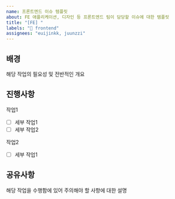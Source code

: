 ```yaml
---
name: 프론트엔드 이슈 템플릿
about: FE 애플리케이션, 디자인 등 프론트엔드 팀이 담당할 이슈에 대한 템플릿
title: "[FE] "
labels: "🦄 frontend"
assignees: "euijinkk, juunzzi"
---
```


## 배경

해당 작업의 필요성 및 전반적인 개요

## 진행사항

작업1

- [ ] 세부 작업1
- [ ] 세부 작업2

작업2

- [ ] 세부 작업1

## 공유사항

해당 작업을 수행함에 있어 주의해야 할 사항에 대한 설명

<!--
    아래 작업들을 완료 후 주석은 전부 제거
    1. Assignees에 해당 작업과 관련된 팀원들만 배정되도록 수정
    2. labels 목록 수정
    3. Projects에 현재 진행 중인 스프린트에 해당되는 칸반보드 등록
    4. 개별 작업을 진행하면서 진행사항의 체크리스트들을 칸반보드에서 하나씩 체크
-->
